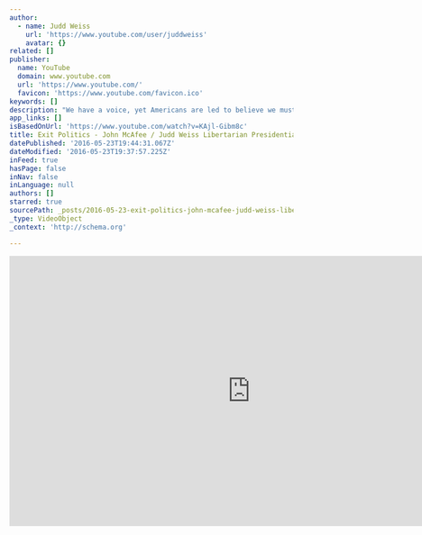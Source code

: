 ```yaml
---
author:
  - name: Judd Weiss
    url: 'https://www.youtube.com/user/juddweiss'
    avatar: {}
related: []
publisher:
  name: YouTube
  domain: www.youtube.com
  url: 'https://www.youtube.com/'
  favicon: 'https://www.youtube.com/favicon.ico'
keywords: []
description: "We have a voice, yet Americans are led to believe we must support this façade of lies and force we know as politics. The political process doesn't move our world forward. We advance through technology and the pursuit of our vision for a better life. Let us embrace our voice, let us exit."
app_links: []
isBasedOnUrl: 'https://www.youtube.com/watch?v=KAjl-Gibm8c'
title: Exit Politics - John McAfee / Judd Weiss Libertarian Presidential Campaign Ad
datePublished: '2016-05-23T19:44:31.067Z'
dateModified: '2016-05-23T19:37:57.225Z'
inFeed: true
hasPage: false
inNav: false
inLanguage: null
authors: []
starred: true
sourcePath: _posts/2016-05-23-exit-politics-john-mcafee-judd-weiss-libertarian-preside.md
_type: VideoObject
_context: 'http://schema.org'

---
```

<iframe src="https://cdn.embedly.com/widgets/media.html?src=https%3A%2F%2Fwww.youtube.com%2Fembed%2FKAjl-Gibm8c%3Ffeature%3Doembed&amp;url=http%3A%2F%2Fwww.youtube.com%2Fwatch%3Fv%3DKAjl-Gibm8c&amp;image=https%3A%2F%2Fi.ytimg.com%2Fvi%2FKAjl-Gibm8c%2Fhqdefault.jpg&amp;key=b7d04c9b404c499eba89ee7072e1c4f7&amp;type=text%2Fhtml&amp;schema=youtube" width="854" height="480" scrolling="no" frameborder="0" allowfullscreen="" style=""></iframe>